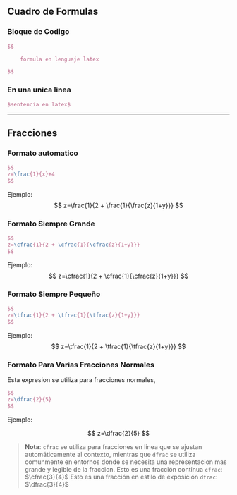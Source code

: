 
## Cuadro de Formulas
### Bloque de Codigo


```latex
$$

	formula en lenguaje latex

$$
```


### En una unica linea
```latex
$sentencia en latex$
```

___

## Fracciones


### Formato automatico
```latex
$$
z=\frac{1}{x}+4
$$
```
Ejemplo:
$$
z=\frac{1}{2 + \frac{1}{\frac{z}{1+y}}}
$$

### Formato Siempre Grande
```latex
$$
z=\cfrac{1}{2 + \cfrac{1}{\cfrac{z}{1+y}}}
$$
```
Ejemplo:
$$
z=\cfrac{1}{2 + \cfrac{1}{\cfrac{z}{1+y}}}
$$


### Formato Siempre Pequeño
```latex
$$
z=\tfrac{1}{2 + \tfrac{1}{\tfrac{z}{1+y}}}
$$
```

Ejemplo:
$$
z=\tfrac{1}{2 + \tfrac{1}{\tfrac{z}{1+y}}}
$$

### Formato Para Varias Fracciones Normales
Esta expresion se utiliza para fracciones normales, 
```latex
$$
z=\dfrac{2}{5}
$$
```
Ejemplo:

$$
z=\dfrac{2}{5}
$$
> **Nota**: `cfrac` se utiliza para fracciones en linea que se ajustan automáticamente al contexto, mientras que `dfrac` se utiliza comunmente en entornos donde se necesita una representacion mas grande y legible de la fraccion.
> Esto es una fracción continua `cfrac`: $\cfrac{3}{4}$
> Esto es una fracción en estilo de exposición `dfrac`: $\dfrac{3}{4}$